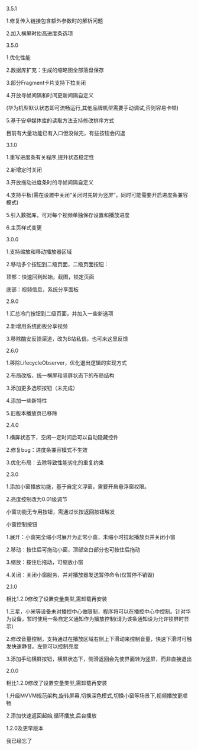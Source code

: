 
3.5.1

1.修复传入链接包含额外参数时的解析问题

2.加入横屏时抬高进度条选项



3.5.0

1.优化性能

2.数据库扩充：生成的缩略图全部落盘保存

3.部分Fragment卡片支持下拉关闭

4.开放寻帧间隔和时间更新间隔自定义

(华为机型默认状态即可流畅运行,其他品牌机型需要手动调试,否则容易卡顿)

5.基于安卓媒体库的读取方法支持修改排序方式

目前有大量功能已有入口但没做完，有些按钮会闪退


3.1.0

1.重写进度条有关程序,提升状态稳定性

2.新增定时关闭

3.开放拖动进度条时的寻帧间隔自定义

4.支持平板(需在设置中关闭“关闭时先转为竖屏”，同时可能需要开启进度条兼容模式)

5.引入数据库，可对每个视频单独保存设置和播放进度

6.主页样式变更


3.0.0

1.支持缩放和移动播放器区域

2.移动多个按钮到二级页面，二级页面按钮：

顶部：快速回到起始，截图，锁定页面

底部：视频信息，系统分享面板


2.9.0

1.汇总冷门按钮到二级页面，并加入一些新选项

2.新增用系统面板分享视频

3.移除酷安反馈渠道，改为B站私信。也可来这里反馈

2.6.0

1.移除LifecycleObserver，优化退出逻辑的实现方式

2.布局改版，统一横屏和竖屏状态下的布局结构

3.添加更多选项按钮（未完成）

4.添加一些新特性

5.旧版本播放页已移除


2.4.0

1.横屏状态下，空闲一定时间后可以自动隐藏控件

2.修复bug：进度条兼容模式不生效

3.优化布局：去除导致性能劣化的重复约束



2.3.0

1.添加小窗播放功能，基于自定义浮窗，需要开启悬浮窗权限。

2.亮度控制改为0.01级调节

小窗功能无专用按钮，需通过长按返回按钮触发

小窗控制按钮

1.展开：小窗完全缩小时展开为正常小窗，未缩小时拉起播放页并关闭小窗

2.移动：按住后可拖动小窗，顶部空白部分也可按住后拖动

3.缩放：按住后拖动，可缩放小窗

4.关闭：关闭小窗服务，并对播放器发送暂停命令(仅暂停不销毁)

2.1.0

相比1.2.0修改了设置变量类型,需卸载再安装

1.三星，小米等设备未对播控中心做限制，程序将可以在播控中心中控制。针对华为设备，暂时使用一条自定义通知作为播放控制(请为该条通知设为允许锁屏时显示)

2.修改音量控制，支持通过在播放区域右侧上下滑动来控制音量，快速下滑时可触发快速静音。左侧可以控制亮度

3.添加手动横屏按钮，横屏状态下，侧滑返回会先使界面转为竖屏，而非直接退出

2.0.0

相比1.2.0修改了设置变量类型,需卸载再安装

1.升级MVVM规范架构,旋转屏幕,切换深色模式,切换小窗等场景下,视频播放更顺畅

2.添加快速返回起始,循环播放,后台播放

1.2.0及更早版本

我已经忘了
